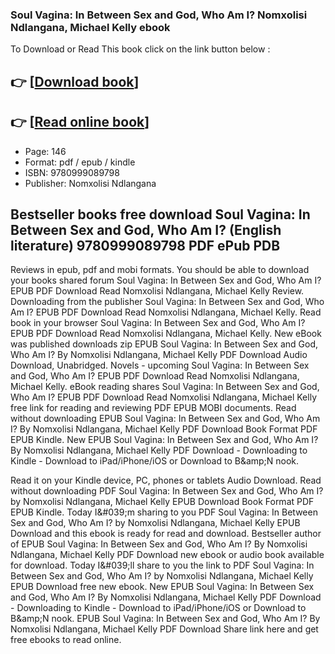 ### Soul Vagina: In Between Sex and God, Who Am I? Nomxolisi Ndlangana, Michael Kelly ebook

To Download or Read This book click on the link button below :

## 👉  [**[Download book](http://filesbooks.info/download.php?group=book&from=github.com&id=464682&lnk=1079 "Download book")**]

## 👉  [**[Read online book](http://filesbooks.info/download.php?group=book&from=github.com&id=464682&lnk=1079 "Read online book")**]


* Page: 146
* Format: pdf / epub / kindle
* ISBN: 9780999089798
* Publisher: Nomxolisi Ndlangana



## Bestseller books free download Soul Vagina: In Between Sex and God, Who Am I? (English literature) 9780999089798 PDF ePub PDB


Reviews in epub, pdf and mobi formats. You should be able to download your books shared forum Soul Vagina: In Between Sex and God, Who Am I? EPUB PDF Download Read Nomxolisi Ndlangana, Michael Kelly Review. Downloading from the publisher Soul Vagina: In Between Sex and God, Who Am I? EPUB PDF Download Read Nomxolisi Ndlangana, Michael Kelly. Read book in your browser Soul Vagina: In Between Sex and God, Who Am I? EPUB PDF Download Read Nomxolisi Ndlangana, Michael Kelly. New eBook was published downloads zip EPUB Soul Vagina: In Between Sex and God, Who Am I? By Nomxolisi Ndlangana, Michael Kelly PDF Download Audio Download, Unabridged. Novels - upcoming Soul Vagina: In Between Sex and God, Who Am I? EPUB PDF Download Read Nomxolisi Ndlangana, Michael Kelly. eBook reading shares Soul Vagina: In Between Sex and God, Who Am I? EPUB PDF Download Read Nomxolisi Ndlangana, Michael Kelly free link for reading and reviewing PDF EPUB MOBI documents. Read without downloading EPUB Soul Vagina: In Between Sex and God, Who Am I? By Nomxolisi Ndlangana, Michael Kelly PDF Download Book Format PDF EPUB Kindle. New EPUB Soul Vagina: In Between Sex and God, Who Am I? By Nomxolisi Ndlangana, Michael Kelly PDF Download - Downloading to Kindle - Download to iPad/iPhone/iOS or Download to B&amp;amp;N nook.

Read it on your Kindle device, PC, phones or tablets Audio Download. Read without downloading PDF Soul Vagina: In Between Sex and God, Who Am I? by Nomxolisi Ndlangana, Michael Kelly EPUB Download Book Format PDF EPUB Kindle. Today I&amp;#039;m sharing to you PDF Soul Vagina: In Between Sex and God, Who Am I? by Nomxolisi Ndlangana, Michael Kelly EPUB Download and this ebook is ready for read and download. Bestseller author of EPUB Soul Vagina: In Between Sex and God, Who Am I? By Nomxolisi Ndlangana, Michael Kelly PDF Download new ebook or audio book available for download. Today I&amp;#039;ll share to you the link to PDF Soul Vagina: In Between Sex and God, Who Am I? by Nomxolisi Ndlangana, Michael Kelly EPUB Download free new ebook. New EPUB Soul Vagina: In Between Sex and God, Who Am I? By Nomxolisi Ndlangana, Michael Kelly PDF Download - Downloading to Kindle - Download to iPad/iPhone/iOS or Download to B&amp;amp;N nook. EPUB Soul Vagina: In Between Sex and God, Who Am I? By Nomxolisi Ndlangana, Michael Kelly PDF Download Share link here and get free ebooks to read online.





